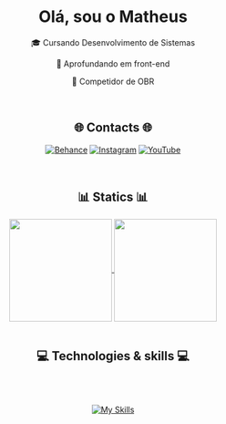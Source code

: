 <div align="center">
  <h1>Olá, sou o Matheus</h1>
  <p>🎓 Cursando Desenvolvimento de Sistemas</p>
  <p>🔭 Aprofundando em front-end</p>
  <p>🤖 Competidor de OBR</p>
</div>

<br>

<div align="center">
  <h2>🌐 Contacts 🌐</h2>
  
[![Behance](https://img.shields.io/badge/Behance-1769ff?logo=behance&logoColor=white)](https://behance.net/matheusgabriel61) [![Instagram](https://img.shields.io/badge/Instagram-%23E4405F.svg?logo=Instagram&logoColor=white)](https://instagram.com/mat.gss) [![YouTube](https://img.shields.io/badge/YouTube-%23FF0000.svg?logo=YouTube&logoColor=white)](https://youtube.com/@@Math_gss) 

</div>

<br>

<div align="center">
  <h2>📊 Statics 📊</h2>
  <a href="https://github.com/anuraghazra/github-readme-stats">
    <img height="180px" align="center" src="https://github-readme-stats.vercel.app/api?username=Matheus-Gabriel07&theme=dark" />
  </a>
  <a href="https://github.com/anuraghazra/convoychat">
    <img height="180px" align="center" src="https://github-readme-stats.vercel.app/api/top-langs?username=Matheus-Gabriel07&theme=dark&layout=compact&langs_count=9" />
  </a>
</div>

<br>
          
<div align="center">
  <h2>💻 Technologies & skills 💻</h2>
  <br><br>
          
[![My Skills](https://skillicons.dev/icons?i=html,css,scss,bootstrap,js,nodejs,react,cpp,java,git,github,vscode,arduino,md,figma,blender,pr&perline=8)](https://skillicons.dev)

</div>
